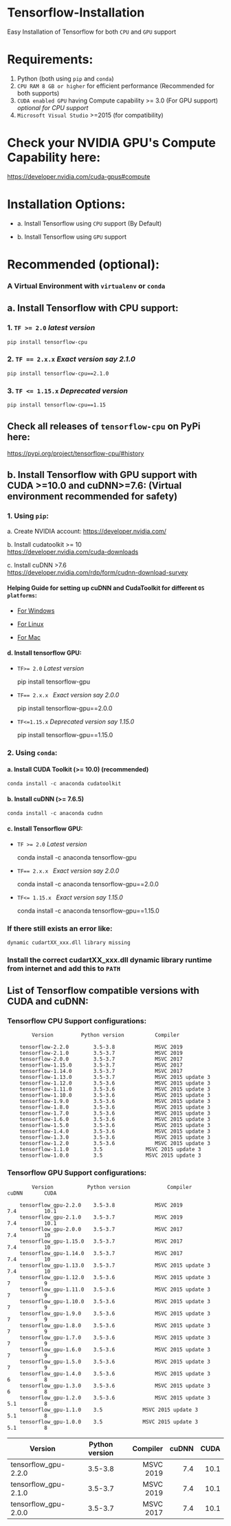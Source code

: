 # Tensorflow-Installation
Easy Installation of Tensorflow for both `CPU` and `GPU` support

# Requirements:

1. Python (both using `pip` and `conda`)
2. `CPU RAM 8 GB or higher` for efficient performance  (Recommended for both supports)
3. `CUDA enabled GPU` having Compute capability >= 3.0    (For GPU support)    *optional for CPU support*
4. `Microsoft Visual Studio` >=2015 (for compatibility)

# Check your NVIDIA GPU's Compute Capability here:
https://developer.nvidia.com/cuda-gpus#compute

# Installation Options:
- a. Install Tensorflow using `CPU` support  (By Default)

- b. Install Tensorflow using `GPU` support

# Recommended (optional):
### A Virtual Environment with `virtualenv` or `conda`

## a. Install Tensorflow with CPU support:
### 1. `TF >= 2.0` *latest version*
    
    pip install tensorflow-cpu

### 2. `TF == 2.x.x`   *Exact version say 2.1.0*
  
    pip install tensorflow-cpu==2.1.0
    
### 3. `TF <= 1.15.x`   *Deprecated version*

    pip install tensorflow-cpu==1.15

## Check all releases of `tensorflow-cpu` on PyPi here:
https://pypi.org/project/tensorflow-cpu/#history


## b. Install Tensorflow with GPU support with CUDA >=10.0 and cuDNN>=7.6:  (Virtual environment recommended for safety)

### 1. Using `pip`:

a. Create NVIDIA account:
https://developer.nvidia.com/
    
b. Install cudatoolkit >= 10    
https://developer.nvidia.com/cuda-downloads
        
c. Install cuDNN >7.6         
https://developer.nvidia.com/rdp/form/cudnn-download-survey

#### Helping Guide for setting up cuDNN and CudaToolkit for different `OS platforms`:

- [For Windows](https://docs.nvidia.com/deeplearning/sdk/cudnn-install/index.html#install-windows)

- [For Linux](https://docs.nvidia.com/deeplearning/sdk/cudnn-install/index.html#install-linux)

- [For Mac](https://docs.nvidia.com/deeplearning/sdk/cudnn-archived/cudnn_741/cudnn-install/index.html#install-mac)

#### d. Install tensorflow GPU:

- `TF>= 2.0`     *Latest version*

    pip install tensorflow-gpu
    
- `TF== 2.x.x `  *Exact version say 2.0.0*
    
    pip install tensorflow-gpu==2.0.0
   
- `TF<=1.15.x`   *Deprecated version say 1.15.0*
    
    pip install tensorflow-gpu==1.15.0
    

### 2. Using `conda`:
#### a. Install CUDA Toolkit (>= 10.0) (recommended)
    
    conda install -c anaconda cudatoolkit

#### b. Install cuDNN (>= 7.6.5)
    
    conda install -c anaconda cudnn

#### c. Install Tensorflow GPU:  

- `TF >= 2.0`    *Latest version*
    
    conda install -c anaconda tensorflow-gpu
   
   
- `TF== 2.x.x `  *Exact version say 2.0.0*
    
    conda install -c anaconda tensorflow-gpu==2.0.0
   
- `TF<= 1.15.x `   *Exact version say 1.15.0*
    
    conda install -c anaconda tensorflow-gpu==1.15.0


### If there still exists an error like:
    
    dynamic cudartXX_xxx.dll library missing
    
### Install the correct cudartXX_xxx.dll dynamic library runtime from internet and add this to `PATH`


## List of Tensorflow compatible versions with CUDA and cuDNN:

### Tensorflow CPU Support configurations:

            Version	        Python version	        Compiler   
        
        tensorflow-2.2.0	    3.5-3.8	            MSVC 2019	
        tensorflow-2.1.0	    3.5-3.7	            MSVC 2019	
        tensorflow-2.0.0	    3.5-3.7	            MSVC 2017	
        tensorflow-1.15.0	    3.5-3.7	            MSVC 2017	
        tensorflow-1.14.0	    3.5-3.7	            MSVC 2017 
        tensorflow-1.13.0	    3.5-3.7	            MSVC 2015 update 3	
        tensorflow-1.12.0	    3.5-3.6	            MSVC 2015 update 3	
        tensorflow-1.11.0	    3.5-3.6	            MSVC 2015 update 3	
        tensorflow-1.10.0	    3.5-3.6	            MSVC 2015 update 3	
        tensorflow-1.9.0	    3.5-3.6	            MSVC 2015 update 3	
        tensorflow-1.8.0	    3.5-3.6	            MSVC 2015 update 3	
        tensorflow-1.7.0	    3.5-3.6	            MSVC 2015 update 3	
        tensorflow-1.6.0	    3.5-3.6	            MSVC 2015 update 3	
        tensorflow-1.5.0	    3.5-3.6	            MSVC 2015 update 3	
        tensorflow-1.4.0	    3.5-3.6	            MSVC 2015 update 3	
        tensorflow-1.3.0	    3.5-3.6	            MSVC 2015 update 3	
        tensorflow-1.2.0	    3.5-3.6	            MSVC 2015 update 3	
        tensorflow-1.1.0	    3.5	             MSVC 2015 update 3	
        tensorflow-1.0.0	    3.5	             MSVC 2015 update 3	


### Tensorflow GPU Support configurations:

            Version	          Python version	        Compiler	            cuDNN	    CUDA

        tensorflow_gpu-2.2.0	3.5-3.8	            MSVC 2019		        7.4	        10.1
        tensorflow_gpu-2.1.0	3.5-3.7	            MSVC 2019		        7.4	        10.1
        tensorflow_gpu-2.0.0	3.5-3.7	            MSVC 2017		        7.4	        10
        tensorflow_gpu-1.15.0	3.5-3.7	            MSVC 2017		        7.4	        10
        tensorflow_gpu-1.14.0	3.5-3.7	            MSVC 2017		        7.4	        10
        tensorflow_gpu-1.13.0	3.5-3.7	            MSVC 2015 update 3		7.4	        10
        tensorflow_gpu-1.12.0	3.5-3.6	            MSVC 2015 update 3		7	        9
        tensorflow_gpu-1.11.0	3.5-3.6	            MSVC 2015 update 3		7	        9
        tensorflow_gpu-1.10.0	3.5-3.6	            MSVC 2015 update 3		7	        9
        tensorflow_gpu-1.9.0	3.5-3.6	            MSVC 2015 update 3		7	        9
        tensorflow_gpu-1.8.0	3.5-3.6	            MSVC 2015 update 3		7	        9
        tensorflow_gpu-1.7.0	3.5-3.6	            MSVC 2015 update 3		7	        9
        tensorflow_gpu-1.6.0	3.5-3.6	            MSVC 2015 update 3		7	        9
        tensorflow_gpu-1.5.0	3.5-3.6	            MSVC 2015 update 3		7	        9
        tensorflow_gpu-1.4.0	3.5-3.6	            MSVC 2015 update 3		6	        8
        tensorflow_gpu-1.3.0	3.5-3.6	            MSVC 2015 update 3		6	        8
        tensorflow_gpu-1.2.0	3.5-3.6	            MSVC 2015 update 3		5.1	        8
        tensorflow_gpu-1.1.0	3.5	            MSVC 2015 update 3		5.1	        8
        tensorflow_gpu-1.0.0	3.5	            MSVC 2015 update 3		5.1	        8


|   Version             | Python version   | Compiler  | cuDNN       |   CUDA    |
|-----------------------|:----------------:| ---------:| -----------:| ---------:|
| tensorflow_gpu-2.2.0  |   3.5-3.8        | MSVC 2019 |   7.4       |  10.1     |
| tensorflow_gpu-2.1.0  |   3.5-3.7        | MSVC 2019 |   7.4       |  10.1     |
| tensorflow_gpu-2.0.0  |   3.5-3.7        | MSVC 2017 |   7.4       |  10.1     |
